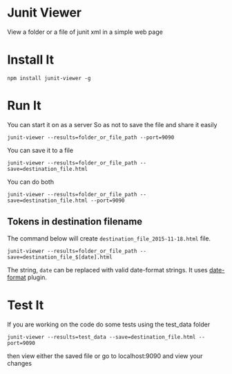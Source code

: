 Junit Viewer
============

View a folder or a file of junit xml in a simple web page

Install It
==========

```
npm install junit-viewer -g
```

Run It
======

You can start it on as a server
So as not to save the file and share it easily

```
junit-viewer --results=folder_or_file_path --port=9090
```

You can save it to a file

```
junit-viewer --results=folder_or_file_path --save=destination_file.html
```

You can do both

```
junit-viewer --results=folder_or_file_path --save=destination_file.html --port=9090
```

Tokens in destination filename
------------------------------

The command below will create `destination_file_2015-11-18.html` file.

```
junit-viewer --results=folder_or_file_path --save=destination_file_$[date].html
```

The string, `date` can be replaced with valid date-format strings.
It uses [date-format](https://www.npmjs.com/package/date-format) plugin.

Test It
=======

If you are working on the code do some tests using the test_data folder

```
junit-viewer --results=test_data --save=destination_file.html --port=9090
```

then view either the saved file or go to localhost:9090 and view your changes
